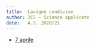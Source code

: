 ```yaml
---
title:  Lavagne condivise
author: 2CS – Scienze applicate
date:   A.S. 2020/21
---
```


* [7 aprile](2cs-0704.html)
